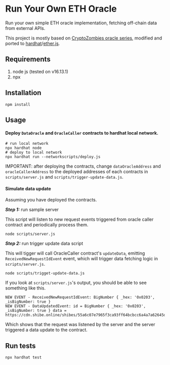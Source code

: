 
# Run Your Own ETH Oracle

Run your own simple ETH oracle implementation, fetching off-chain data from external APIs.

This project is mostly based on [CryptoZombies oracle series](https://cryptozombies.io/en/lesson/14), modified and ported to [hardhat](https://github.com/nomiclabs/hardhat)/[ether.js](https://github.com/ethers-io/ethers.js/).

## Requirements
1. node js (tested on v16.13.1)
2. npx

## Installation
```
npm install
```

## Usage

#### Deploy `DataOracle` and `OracleCaller` contracts to hardhat local network.

```
# run local network
npx hardhat node
# deploy to local network
npx hardhat run --networkscripts/deploy.js
```

IMPORTANT: after deploying the contracts, change `dataOracleAddress` and `oracleCallerAddress` to the deployed addresses of each contracts in `scripts/server.js` and `scripts/trigger-update-data.js`.

#### Simulate data update

Assuming you have deployed the contracts.

***Step 1:*** run sample server

This script will listen to new request events triggered from oracle caller contract and periodically process them.

```
node scripts/server.js
```

***Step 2:*** run trigger update data script

This will tigger will call OracleCaller contract's `updateData`, emitting `ReceivedNewRequestIdEvent` event, which will trigger data fetching logic in `scripts/server.js`.

```
node scripts/trigget-update-data.js
```

If you look at `scripts/server.js`'s output, you should be able to see something like this.

```
NEW EVENT - ReceivedNewRequestIdEvent: BigNumber { _hex: '0x0203', _isBigNumber: true }
NEW EVENT - DataUpdatedEvent: id = BigNumber { _hex: '0x0203', _isBigNumber: true } data = https://cdn.shibe.online/shibes/55a6c07e7965f3ca93ff64bcbcc6a4a7a62645de.jpg
```

Which shows that the request was listened by the server and the server triggered a data update to the contract.

## Run tests
```
npx hardhat test
```
